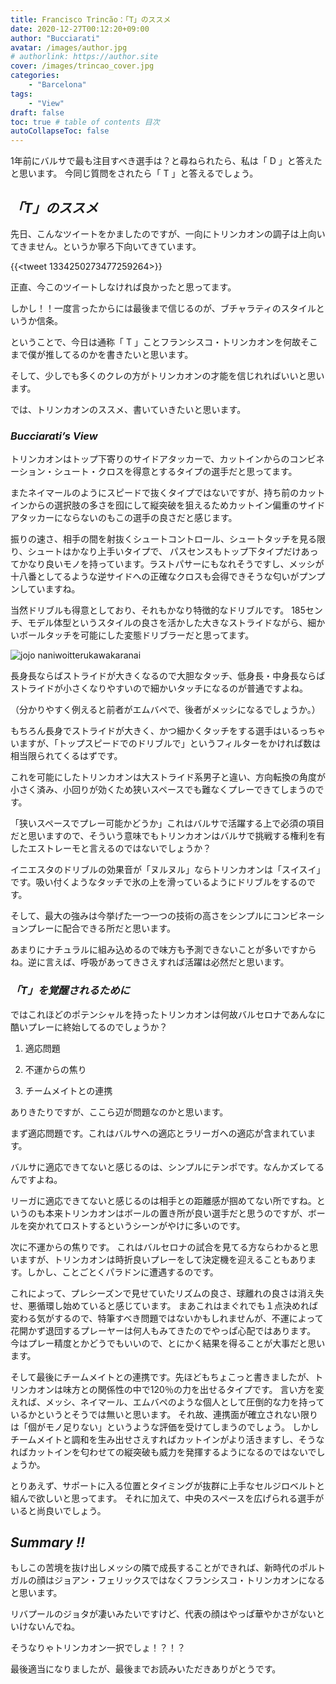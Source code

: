 ```yaml
---
title: Francisco Trincão：「T」のススメ
date: 2020-12-27T00:12:20+09:00
author: "Bucciarati"
avatar: /images/author.jpg
# authorlink: https://author.site
cover: /images/trincao_cover.jpg
categories:
    - "Barcelona"
tags: 
    - "View"
draft: false
toc: true # table of contents 目次
autoCollapseToc: false
---
```


1年前にバルサで最も注目すべき選手は？と尋ねられたら、私は「 D 」と答えたと思います。
今同じ質問をされたら「 T 」と答えるでしょう。

## _「T」のススメ_

先日、こんなツイートをかましたのですが、一向にトリンカオンの調子は上向いてきません。というか寧ろ下向いてきています。

{{<tweet 1334250273477259264>}}

正直、今このツイートしなければ良かったと思ってます。

しかし！！一度言ったからには最後まで信じるのが、ブチャラティのスタイルというか信条。

ということで、今日は通称「 T 」ことフランシスコ・トリンカオンを何故そこまで僕が推してるのかを書きたいと思います。

そして、少しでも多くのクレの方がトリンカオンの才能を信じれればいいと思います。

では、トリンカオンのススメ、書いていきたいと思います。


### _Bucciarati’s View_


トリンカオンはトップ下寄りのサイドアタッカーで、カットインからのコンビネーション・シュート・クロスを得意とするタイプの選手だと思ってます。

またネイマールのようにスピードで抜くタイプではないですが、持ち前のカットインからの選択肢の多さを囮にして縦突破を狙えるためカットイン偏重のサイドアタッカーにならないのもこの選手の良さだと感じます。

振りの速さ、相手の間を射抜くシュートコントロール、シュートタッチを見る限り、シュートはかなり上手いタイプで、
パスセンスもトップ下タイプだけあってかなり良いモノを持っています。ラストパサーにもなれそうですし、メッシが十八番としてるような逆サイドへの正確なクロスも会得できそうな匂いがプンプンしていますね。

当然ドリブルも得意としており、それもかなり特徴的なドリブルです。
185センチ、モデル体型というスタイルの良さを活かした大きなストライドながら、細かいボールタッチを可能にした変態ドリブラーだと思ってます。

![jojo naniwoitterukawakaranai](/images/jojo_naniwo.jpg)

長身長ならばストライドが大きくなるので大胆なタッチ、低身長・中身長ならばストライドが小さくなりやすいので細かいタッチになるのが普通ですよね。

（分かりやすく例えると前者がエムバペで、後者がメッシになるでしょうか。）

もちろん長身でストライドが大きく、かつ細かくタッチをする選手はいるっちゃいますが、「トップスピードでのドリブルで」というフィルターをかければ数は相当限られてくるはずです。

これを可能にしたトリンカオンは大ストライド系男子と違い、方向転換の角度が小さく済み、小回りが効くため狭いスペースでも難なくプレーできてしまうのです。

「狭いスペースでプレー可能かどうか」これはバルサで活躍する上で必須の項目だと思いますので、そういう意味でもトリンカオンはバルサで挑戦する権利を有したエストレーモと言えるのではないでしょうか？

イニエスタのドリブルの効果音が「ヌルヌル」ならトリンカオンは「スイスイ」です。吸い付くようなタッチで氷の上を滑っているようにドリブルをするのです。

そして、最大の強みは今挙げた一つ一つの技術の高さをシンプルにコンビネーションプレーに配合できる所だと思います。

あまりにナチュラルに組み込めるので味方も予測できないことが多いですからね。逆に言えば、呼吸があってきさえすれば活躍は必然だと思います。

### _「T」を覚醒されるために_

ではこれほどのポテンシャルを持ったトリンカオンは何故バルセロナであんなに酷いプレーに終始してるのでしょうか？

1. 適応問題

2. 不運からの焦り

3. チームメイトとの連携

ありきたりですが、ここら辺が問題なのかと思います。

まず適応問題です。これはバルサへの適応とラリーガへの適応が含まれています。

バルサに適応できてないと感じるのは、シンプルにテンポです。なんかズレてるんですよね。

リーガに適応できてないと感じるのは相手との距離感が掴めてない所ですね。というのも本来トリンカオンはボールの置き所が良い選手だと思うのですが、ボールを突かれてロストするというシーンがやけに多いのです。

次に不運からの焦りです。
これはバルセロナの試合を見てる方ならわかると思いますが、トリンカオンは時折良いプレーをして決定機を迎えることもあります。しかし、ことごとくパラドンに遭遇するのです。

これによって、プレシーズンで見せていたリズムの良さ、球離れの良さは消え失せ、悪循環し始めていると感じています。
まあこれはまぐれでも１点決めれば変わる気がするので、特筆すべき問題ではないかもしれませんが、不運によって花開かず退団するプレーヤーは何人もみてきたのでやっぱ心配ではあります。
今はプレー精度とかどうでもいいので、とにかく結果を得ることが大事だと思います。


そして最後にチームメイトとの連携です。先ほどもちょこっと書きましたが、トリンカオンは味方との関係性の中で120％の力を出せるタイプです。
言い方を変えれば、メッシ、ネイマール、エムバペのような個人として圧倒的な力を持っているかというとそうでは無いと思います。
それ故、連携面が確立されない限りは「個がモノ足りない」というような評価を受けてしまうのでしょう。
しかしチームメイトと調和を生み出せさえすればカットインがより活きますし、そうなればカットインを匂わせての縦突破も威力を発揮するようになるのではないでしょうか。

とりあえず、サポートに入る位置とタイミングが抜群に上手なセルジロベルトと組んで欲しいと思ってます。
それに加えて、中央のスペースを広げられる選手がいると尚良いでしょう。


## _Summary !!_

もしこの苦境を抜け出しメッシの隣で成長することができれば、新時代のポルトガルの顔はジョアン・フェリックスではなくフランシスコ・トリンカオンになると思います。

リバプールのジョタが凄いみたいですけど、代表の顔はやっぱ華やかさがないといけないんでね。

そうなりゃトリンカオン一択でしょ！？！？

最後適当になりましたが、最後までお読みいただきありがとうです。













